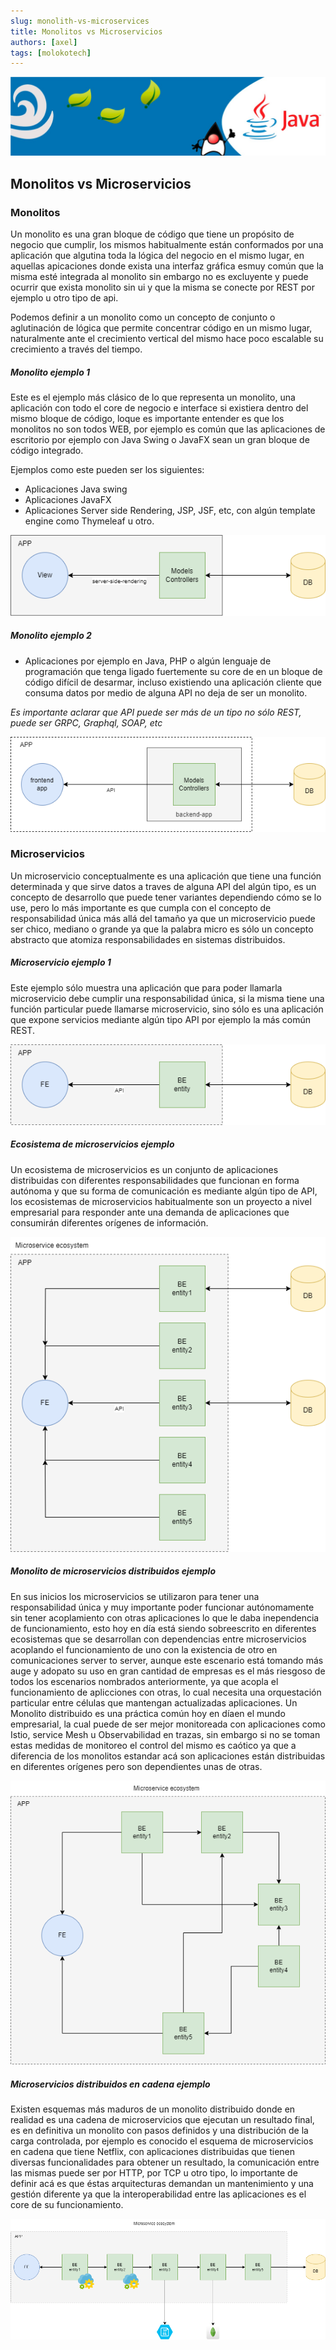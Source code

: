 ```yaml
---
slug: monolith-vs-microservices
title: Monolitos vs Microservicios
authors: [axel]
tags: [molokotech]
---
```

![banner](./../../static/img/banner-java.jpg)

## Monolitos vs Microservicios

### Monolitos

Un monolito es una gran bloque de código que tiene un propósito de negocio que cumplir, los mismos habitualmente están conformados por una aplicación que algutina toda la lógica del negocio en el mismo lugar, en aquellas apicaciones donde exista una interfaz gráfica esmuy común que la misma esté integrada al monolito sin embargo no es excluyente y puede ocurrir que exista monolito sin ui y que la misma se conecte por REST por ejemplo u otro tipo de api.

Podemos definir a un monolito como un concepto de conjunto o aglutinación de lógica que permite concentrar código en un mismo lugar, naturalmente ante el crecimiento vertical del mismo hace poco escalable su crecimiento a través del tiempo.

##### Monolito ejemplo 1
Este es el ejemplo más clásico de lo que representa un monolito, una aplicación con todo el core de negocio e interface si existiera dentro del mismo bloque de código, loque es importante entender es que los monolitos no son todos WEB, por ejemplo es común que las aplicaciones de escritorio por ejemplo con Java Swing o JavaFX sean un gran bloque de código integrado.

Ejemplos como este pueden ser los siguientes:
* Aplicaciones Java swing
* Aplicaciones JavaFX
* Aplicaciones Server side Rendering, JSP, JSF, etc, con algún template engine como Thymeleaf u otro.

![monolith1](./monolith-v1.drawio.png)

##### Monolito ejemplo 2

* Aplicaciones por ejemplo en Java, PHP o algún lenguaje de programación que tenga ligado fuertemente su core de  en un bloque de código difícil de desarmar, incluso existiendo una aplicación cliente que consuma datos por medio de alguna API no deja de ser un monolito.

_Es importante aclarar que API puede ser más de un tipo no sólo REST, puede ser GRPC, Graphql, SOAP, etc_

![monolith2](./monolith-v2.drawio.png)

### Microservicios

Un microservicio conceptualmente es una aplicación que tiene una función determinada y que sirve datos a traves de alguna API del algún tipo, es un concepto de desarrollo que puede tener variantes dependiendo cómo se lo use, pero lo más importante es que cumpla con el concepto de responsabilidad única más allá del tamaño ya que un microservicio puede ser chico, mediano o grande ya que la palabra micro es sólo un concepto abstracto que atomiza responsabilidades en sistemas distribuidos.

##### Microservicio ejemplo 1

Este ejemplo sólo muestra una aplicación que para poder llamarla microservicio debe cumplir una responsabilidad única, si la misma tiene una función particular puede llamarse microservicio, sino sólo es una aplicación que expone servicios mediante algún tipo API por ejemplo la más común REST.

![microservice1](./microservice-v1.drawio.png)

##### Ecosistema de microservicios ejemplo

Un ecosistema de microservicios es un conjunto de aplicaciones distribuidas con diferentes responsabilidades que funcionan en forma autónoma y que su forma de comunicación es mediante algún tipo de API, los ecosistemas de microservicios habitualmente son un proyecto a nivel empresarial para responder ante una demanda de aplicaciones que consumirán diferentes orígenes de información.

![microservice2](./microservice-ecosystem-v1.drawio.png)

##### Monolito de microservicios distribuidos ejemplo

En sus inicios los microservicios se utilizaron para tener una responsabilidad única y muy importante poder funcionar autónomamente sin tener acoplamiento con otras aplicaciones lo que le daba inependencia de funcionamiento, esto hoy en día está siendo sobreescrito en diferentes ecosistemas que se desarrollan con dependencias entre microservicios acoplando el funcionamiento de uno con la existencia de otro en comunicaciones server to server, aunque este escenario está tomando más auge y adopato su uso en gran cantidad de empresas es el más riesgoso de todos los escenarios nombrados anteriormente, ya que acopla el funcionamiento de aplicciones con otras, lo cual necesita una orquestación particular entre células que mantengan actualizadas aplicaciones.
Un Monolito distribuido es una práctica común hoy en díaen el mundo empresarial, la cual puede de ser mejor monitoreada con aplicaciones como Istio, service Mesh u Observabilidad en trazas, sin embargo si no se toman estas medidas de monitoreo el control del mismo es caótico ya que a diferencia de los monolitos estandar acá son aplicaciones están distribuidas en diferentes orígenes pero son dependientes unas de otras. 

![microservice3](./microservice-ecosystem-v2.drawio.png)

##### Microservicios distribuidos en cadena ejemplo

Existen esquemas más maduros de un monolito distribuido donde en realidad es una cadena de microservicios que ejecutan un resultado final, es en definitiva un monolito con pasos definidos y una distribución de la carga controlada, por ejemplo es conocido el esquema de microservicios en cadena que tiene Netflix, con aplicaciones distribuidas que tienen diversas funcionalidades para obtener un resultado, la comunicación entre las mismas puede ser por HTTP, por TCP u otro tipo, lo importante de definir acá es que éstas arquitecturas demandan un mantenimiento y una gestión diferente ya que la interoperabilidad entre las aplicaciones es el core de su funcionamiento.

![microservice3](./microservice-ecosystem-v3.drawio.png)

